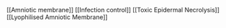 [[Amniotic membrane]]
[[Infection control]]
[[Toxic Epidermal Necrolysis]]
[[Lyophilised Amniotic Membrane]]
